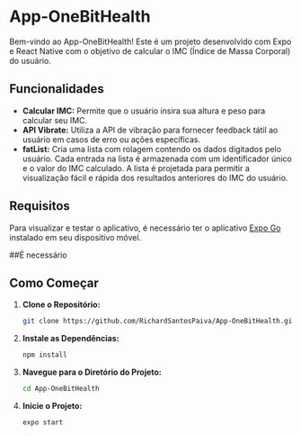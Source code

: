 # App-OneBitHealth

Bem-vindo ao App-OneBitHealth! Este é um projeto desenvolvido com Expo e React Native com o objetivo de calcular o IMC (Índice de Massa Corporal) do usuário.

## Funcionalidades

- **Calcular IMC:** Permite que o usuário insira sua altura e peso para calcular seu IMC.
- **API Vibrate:** Utiliza a API de vibração para fornecer feedback tátil ao usuário em casos de erro ou ações específicas.
- **fatList:** Cria uma lista com rolagem contendo os dados digitados pelo usuário. Cada entrada na lista é armazenada com um identificador único e o valor do IMC calculado. A lista é projetada para permitir a visualização fácil e rápida dos resultados anteriores do IMC do usuário.

## Requisitos

Para visualizar e testar o aplicativo, é necessário ter o aplicativo [Expo Go](https://expo.dev/client) instalado em seu dispositivo móvel.

##É necessário

## Como Começar

1. **Clone o Repositório:**

   ```bash
   git clone https://github.com/RichardSantosPaiva/App-OneBitHealth.git

2. **Instale as Dependências:**
   ```bash
   npm install
3.  **Navegue para o Diretório do Projeto:**
    ```bash
    cd App-OneBitHealth
5.  **Inicie o Projeto:**
    ```
    expo start



